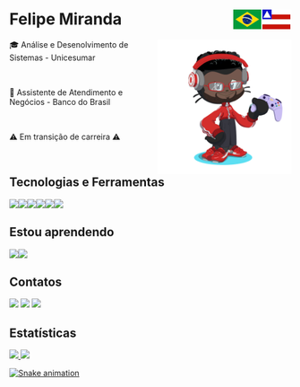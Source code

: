 <h1>Felipe Miranda<img src="bandeiras.png" alt="Bandeira da Bahia" align="right"></h1> 

<img src="octocat-1754341314873.png" alt="octocat do Felipe" align="right" height="240px">
<p>🎓 Análise e Desenolvimento de Sistemas - Unicesumar</p><br>
<p>💼 Assistente de Atendimento e Negócios - Banco do Brasil</p><br>
<p>⚠️ Em transição de carreira ⚠️</p><br>


<h2>Tecnologias e Ferramentas</h2>
<img src="https://cdn.jsdelivr.net/gh/devicons/devicon@latest/icons/html5/html5-plain-wordmark.svg" height="32px" align="left"/>
<img src="https://cdn.jsdelivr.net/gh/devicons/devicon@latest/icons/css3/css3-plain-wordmark.svg" height="32px" align="left"/>
<img src="https://cdn.jsdelivr.net/gh/devicons/devicon@latest/icons/git/git-plain-wordmark.svg" height="32px" align="left"/>
<img src="https://cdn.jsdelivr.net/gh/devicons/devicon@latest/icons/vscode/vscode-original.svg" height="32px" align="left"/>
<img src="https://cdn.jsdelivr.net/gh/devicons/devicon@latest/icons/photoshop/photoshop-original.svg" height="32px" align="left"/>
<img src="https://cdn.jsdelivr.net/gh/devicons/devicon@latest/icons/figma/figma-original.svg" height="32px" align="left"/><br>
          

<h2>Estou aprendendo</h2>
<img src="https://cdn.jsdelivr.net/gh/devicons/devicon@latest/icons/javascript/javascript-original.svg" height="32px" align="left"/>
<img src="https://cdn.jsdelivr.net/gh/devicons/devicon@latest/icons/c/c-original.svg" height="32px" align="left"/><br>

<h2>Contatos</h2>
<div>
<a href="https://instagram.com/felipemirandaba" target="_blank"><img loading="lazy" src="https://img.shields.io/badge/-Instagram-%23E4405F?style=for-the-badge&logo=instagram&logoColor=white" target="_blank"></a>
<a href = "mailto:felipemirandabrasil@gmail.com"><img loading="lazy" src="https://img.shields.io/badge/Gmail-D14836?style=for-the-badge&logo=gmail&logoColor=white" target="_blank"></a>
<a href="https://www.linkedin.com/in/felipe-miranda-31a9b9195/" target="_blank"><img loading="lazy" src="https://img.shields.io/badge/-LinkedIn-%230077B5?style=for-the-badge&logo=linkedin&logoColor=white" target="_blank"></a><br>

<h2>Estatísticas</h2>
<div>
<a href="https://github.com/felipemirandabr">
<img loading="lazy" height="180em" src="https://github-readme-stats.vercel.app/api/top-langs/?username=felipemirandabr&layout=compact&langs_count=7&theme=dracula"/>
<img loading="lazy" height="180em" src="https://github-readme-stats.vercel.app/api?username=felipemirandabr&show_icons=true&theme=dracula&include_all_commits=true&count_private=true"/>
</div>
          
![Snake animation](https://github.com/seu-usuário-aqui/felipemirandabr/blob/output/github-contribution-grid-snake.svg)
